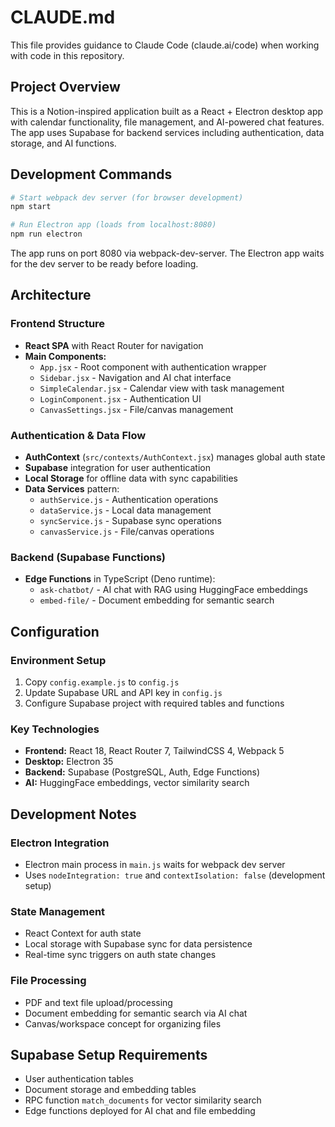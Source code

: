 # CLAUDE.md

This file provides guidance to Claude Code (claude.ai/code) when working with code in this repository.

## Project Overview

This is a Notion-inspired application built as a React + Electron desktop app with calendar functionality, file management, and AI-powered chat features. The app uses Supabase for backend services including authentication, data storage, and AI functions.

## Development Commands

```bash
# Start webpack dev server (for browser development)
npm start

# Run Electron app (loads from localhost:8080)
npm run electron
```

The app runs on port 8080 via webpack-dev-server. The Electron app waits for the dev server to be ready before loading.

## Architecture

### Frontend Structure
- **React SPA** with React Router for navigation
- **Main Components:**
  - `App.jsx` - Root component with authentication wrapper
  - `Sidebar.jsx` - Navigation and AI chat interface
  - `SimpleCalendar.jsx` - Calendar view with task management
  - `LoginComponent.jsx` - Authentication UI
  - `CanvasSettings.jsx` - File/canvas management

### Authentication & Data Flow
- **AuthContext** (`src/contexts/AuthContext.jsx`) manages global auth state
- **Supabase** integration for user authentication
- **Local Storage** for offline data with sync capabilities
- **Data Services** pattern:
  - `authService.js` - Authentication operations
  - `dataService.js` - Local data management
  - `syncService.js` - Supabase sync operations
  - `canvasService.js` - File/canvas operations

### Backend (Supabase Functions)
- **Edge Functions** in TypeScript (Deno runtime):
  - `ask-chatbot/` - AI chat with RAG using HuggingFace embeddings
  - `embed-file/` - Document embedding for semantic search

## Configuration

### Environment Setup
1. Copy `config.example.js` to `config.js`
2. Update Supabase URL and API key in `config.js`
3. Configure Supabase project with required tables and functions

### Key Technologies
- **Frontend:** React 18, React Router 7, TailwindCSS 4, Webpack 5
- **Desktop:** Electron 35
- **Backend:** Supabase (PostgreSQL, Auth, Edge Functions)
- **AI:** HuggingFace embeddings, vector similarity search

## Development Notes

### Electron Integration
- Electron main process in `main.js` waits for webpack dev server
- Uses `nodeIntegration: true` and `contextIsolation: false` (development setup)

### State Management
- React Context for auth state
- Local storage with Supabase sync for data persistence
- Real-time sync triggers on auth state changes

### File Processing
- PDF and text file upload/processing
- Document embedding for semantic search via AI chat
- Canvas/workspace concept for organizing files

## Supabase Setup Requirements
- User authentication tables
- Document storage and embedding tables
- RPC function `match_documents` for vector similarity search
- Edge functions deployed for AI chat and file embedding